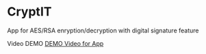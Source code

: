 # CryptIT
 App for AES/RSA enryption/decryption with digital signature feature

Video DEMO
[DEMO Video for App](https://streamable.com/gzzzw)


